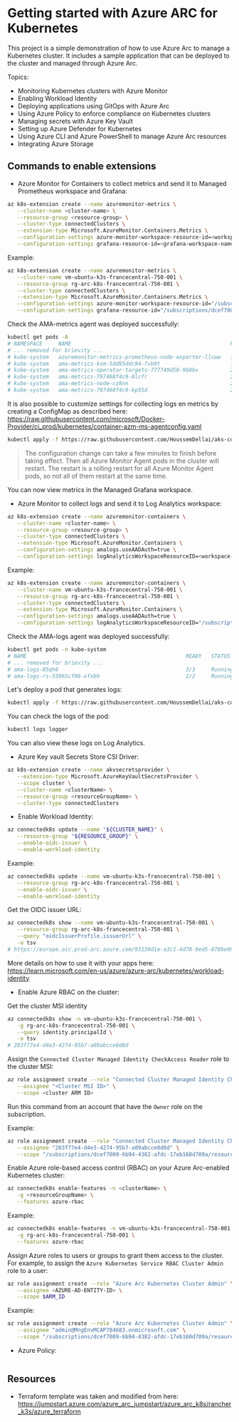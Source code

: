 # Getting started with Azure ARC for Kubernetes

This project is a simple demonstration of how to use Azure Arc to manage a Kubernetes cluster. It includes a sample application that can be deployed to the cluster and managed through Azure Arc.

Topics:
* Monitoring Kubernetes clusters with Azure Monitor
* Enabling Workload Identity
* Deploying applications using GitOps with Azure Arc
* Using Azure Policy to enforce compliance on Kubernetes clusters
* Managing secrets with Azure Key Vault
* Setting up Azure Defender for Kubernetes
* Using Azure CLI and Azure PowerShell to manage Azure Arc resources
* Integrating Azure Storage

## Commands to enable extensions

* Azure Monitor for Containers to collect metrics and send it to Managed Prometheus workspace and Grafana: 

```sh
az k8s-extension create --name azuremonitor-metrics \
   --cluster-name <cluster-name> \
   --resource-group <resource-group> \
   --cluster-type connectedClusters \
   --extension-type Microsoft.AzureMonitor.Containers.Metrics \
   --configuration-settings azure-monitor-workspace-resource-id=<workspace-name-resource-id> \
   --configuration-settings grafana-resource-id=<grafana-workspace-name-resource-id>
```

Example:

```sh
az k8s-extension create --name azuremonitor-metrics \
   --cluster-name vm-ubuntu-k3s-francecentral-750-001 \
   --resource-group rg-arc-k8s-francecentral-750-001 \
   --cluster-type connectedClusters \
   --extension-type Microsoft.AzureMonitor.Containers.Metrics \
   --configuration-settings azure-monitor-workspace-resource-id="/subscriptions/dcef7009-6b94-4382-afdc-17eb160d709a/resourceGroups/rg-arc-k8s-francecentral-750/providers/Microsoft.Monitor/accounts/monitor-workspace-prometheus-750" \
   --configuration-settings grafana-resource-id="/subscriptions/dcef7009-6b94-4382-afdc-17eb160d709a/resourceGroups/rg-arc-k8s-francecentral-750/providers/Microsoft.Dashboard/grafana/grafana-750"
```

Check the AMA-metrics agent was deployed successfully:

```sh
kubectl get pods -A
# NAMESPACE     NAME                                                  READY   STATUS    RESTARTS      AGE
# ... removed for brievity ...
# kube-system   azuremonitor-metrics-prometheus-node-exporter-llcww   1/1     Running   0             25m
# kube-system   ama-metrics-ksm-5dd95ddc94-7vb9t                      1/1     Running   0             25m
# kube-system   ama-metrics-operator-targets-777749d58-9b8bv          2/2     Running   1 (25m ago)   25m
# kube-system   ama-metrics-797468f4c9-8lcfr                          2/2     Running   1 (22m ago)   25m
# kube-system   ama-metrics-node-cz8nn                                2/2     Running   1 (22m ago)   25m
# kube-system   ama-metrics-797468f4c9-kp55d                          2/2     Running   1 (22m ago)   25m
```

It is also possible to customize settings for collecting logs en metrics by creating a ConfigMap as described here: https://raw.githubusercontent.com/microsoft/Docker-Provider/ci_prod/kubernetes/container-azm-ms-agentconfig.yaml

```sh
kubectl apply -f https://raw.githubusercontent.com/HoussemDellai/aks-course/refs/heads/main/750_azure_arc_kubernetes/k8s/container-azm-ms-agentconfig.yaml
```

>The configuration change can take a few minutes to finish before taking effect. Then all Azure Monitor Agent pods in the cluster will restart. The restart is a rolling restart for all Azure Monitor Agent pods, so not all of them restart at the same time.

You can now view metrics in the Managed Grafana workspace.

* Azure Monitor to collect logs and send it to Log Analytics workspace:

```sh
az k8s-extension create --name azuremonitor-containers \
   --cluster-name <cluster-name> \
   --resource-group <resource-group> \
   --cluster-type connectedClusters \
   --extension-type Microsoft.AzureMonitor.Containers \
   --configuration-settings amalogs.useAADAuth=true \
   --configuration-settings logAnalyticsWorkspaceResourceID=<workspace-resource-id>
```

Example:

```sh
az k8s-extension create --name azuremonitor-containers \
   --cluster-name vm-ubuntu-k3s-francecentral-750-001 \
   --resource-group rg-arc-k8s-francecentral-750-001 \
   --cluster-type connectedClusters \
   --extension-type Microsoft.AzureMonitor.Containers \
   --configuration-settings amalogs.useAADAuth=true \
   --configuration-settings logAnalyticsWorkspaceResourceID="/subscriptions/dcef7009-6b94-4382-afdc-17eb160d709a/resourceGroups/rg-arc-k8s-francecentral-750/providers/Microsoft.OperationalInsights/workspaces/log-analytics-750"
```

Check the AMA-logs agent was deployed successfully:

```sh
kubectl get pods -n kube-system
# NAME                                                  READY   STATUS    RESTARTS      AGE
# ... removed for brievity ...
# ama-logs-85qh6                                        3/3     Running   0             77s
# ama-logs-rs-55965cf96-xfxbh                           2/2     Running   0             77s
```

Let's deploy a pod that generates logs:

```sh
kubectl apply -f https://raw.githubusercontent.com/HoussemDellai/aks-course/refs/heads/main/750_azure_arc_kubernetes/k8s/logger-pod.yaml
```

You can check the logs of the pod:

```sh
kubectl logs logger
```

You can also view these logs on Log Analytics.

* Azure Key vault Secrets Store CSI Driver: 

```sh
az k8s-extension create --name akvsecretsprovider \
   --extension-type Microsoft.AzureKeyVaultSecretsProvider \
   --scope cluster \
   --cluster-name <clusterName> \
   --resource-group <resourceGroupName> \
   --cluster-type connectedClusters
```

* Enable Workload Identity:

```sh
az connectedk8s update --name "${CLUSTER_NAME}" \
   --resource-group "${RESOURCE_GROUP}" \
   --enable-oidc-issuer \
   --enable-workload-identity
```

Example:

```sh
az connectedk8s update --name vm-ubuntu-k3s-francecentral-750-001 \
   --resource-group rg-arc-k8s-francecentral-750-001 \
   --enable-oidc-issuer \
   --enable-workload-identity
```

Get the OIDC issuer URL:

```sh
az connectedk8s show --name vm-ubuntu-k3s-francecentral-750-001 \
   --resource-group rg-arc-k8s-francecentral-750-001 \
   --query "oidcIssuerProfile.issuerUrl" \
   -o tsv
# https://europe.oic.prod-arc.azure.com/93139d1e-a3c1-4d78-9ed5-878be090eba4/49da22e6-9baa-4608-aea4-c5ce45ffab3c/
```

More details on how to use it with your apps here: https://learn.microsoft.com/en-us/azure/azure-arc/kubernetes/workload-identity

* Enable Azure RBAC on the cluster: 

Get the cluster MSI identity

```sh
az connectedk8s show -n vm-ubuntu-k3s-francecentral-750-001 \
   -g rg-arc-k8s-francecentral-750-001 \
   --query identity.principalId \
   -o tsv
# 203f77e4-d4e3-4274-95b7-a09abcce0d8d
```

Assign the `Connected Cluster Managed Identity CheckAccess Reader` role to the cluster MSI:

```sh
az role assignment create --role "Connected Cluster Managed Identity CheckAccess Reader" \
   --assignee "<Cluster MSI ID>" \
   --scope <cluster ARM ID>
```

Run this command from an account that have the `Owner` role on the subscription.

Example:

```sh
az role assignment create --role "Connected Cluster Managed Identity CheckAccess Reader" \
   --assignee "203f77e4-d4e3-4274-95b7-a09abcce0d8d" \
   --scope "/subscriptions/dcef7009-6b94-4382-afdc-17eb160d709a/resourceGroups/rg-arc-k8s-francecentral-750-001/providers/Microsoft.Kubernetes/connectedClusters/vm-ubuntu-k3s-francecentral-750-001"
```

Enable Azure role-based access control (RBAC) on your Azure Arc-enabled Kubernetes cluster:

```sh
az connectedk8s enable-features -n <clusterName> \
   -g <resourceGroupName> \
   --features azure-rbac
```

Example:

```sh
az connectedk8s enable-features -n vm-ubuntu-k3s-francecentral-750-001 \
   -g rg-arc-k8s-francecentral-750-001 \
   --features azure-rbac
```

Assign Azure roles to users or groups to grant them access to the cluster. For example, to assign the `Azure Kubernetes Service RBAC Cluster Admin` role to a user:

```sh
az role assignment create --role "Azure Arc Kubernetes Cluster Admin" \
   --assignee <AZURE-AD-ENTITY-ID> \
   --scope $ARM_ID
```

Example:

```sh
az role assignment create --role "Azure Arc Kubernetes Cluster Admin" \
   --assignee "admin@MngEnvMCAP784683.onmicrosoft.com" \
   --scope "/subscriptions/dcef7009-6b94-4382-afdc-17eb160d709a/resourceGroups/rg-arc-k8s-francecentral-750-001/providers/Microsoft.Kubernetes/connectedClusters/vm-ubuntu-k3s-francecentral-750-001"
```

* Azure Policy: 

```sh

```

## Resources

* Terraform template was taken and modified from here: https://jumpstart.azure.com/azure_arc_jumpstart/azure_arc_k8s/rancher_k3s/azure_terraform